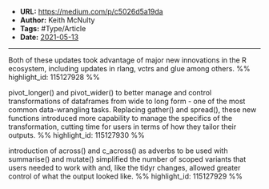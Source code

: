 - **URL:** https://medium.com/p/c5026d5a19da
- **Author:** Keith McNulty
- **Tags:** #Type/Article
- **Date:** [2021-05-13](../_daily/2021-05-13.md)
---

Both of these updates took advantage of major new innovations in the R ecosystem, including updates in rlang, vctrs and glue among others. %% highlight_id: 115127928 %%


pivot_longer() and pivot_wider() to better manage and control transformations of dataframes from wide to long form - one of the most common data-wrangling tasks. Replacing gather() and spread(), these new functions introduced more capability to manage the specifics of the transformation, cutting time for users in terms of how they tailor their outputs. %% highlight_id: 115127930 %%


introduction of across() and c_across() as adverbs to be used with summarise() and mutate() simplified the number of scoped variants that users needed to work with and, like the tidyr changes, allowed greater control of what the output looked like. %% highlight_id: 115127929 %%


